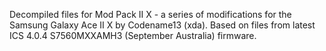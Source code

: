 Decompiled files for Mod Pack II X - a series of modifications for the Samsung Galaxy Ace II X
by Codename13 (xda). Based on files from latest ICS 4.0.4 S7560MXXAMH3 (September Australia) firmware.
